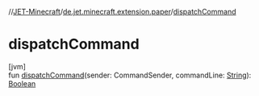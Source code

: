 //[JET-Minecraft](../../index.md)/[de.jet.minecraft.extension.paper](index.md)/[dispatchCommand](dispatch-command.md)

# dispatchCommand

[jvm]\
fun [dispatchCommand](dispatch-command.md)(sender: CommandSender, commandLine: [String](https://kotlinlang.org/api/latest/jvm/stdlib/kotlin/-string/index.html)): [Boolean](https://kotlinlang.org/api/latest/jvm/stdlib/kotlin/-boolean/index.html)
